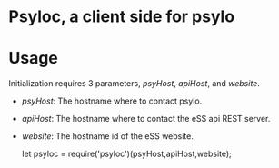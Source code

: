 # Psyloc, a client side for psylo

# Usage

Initialization requires 3 parameters, *psyHost*, *apiHost*, and 
*website*.  
* *psyHost*: The hostname where to contact psylo.
* *apiHost*: The hostname where to contact the eSS api REST server.
* *website*: The hostname id of the eSS website.


    let psyloc = require('psyloc')(psyHost,apiHost,website);
